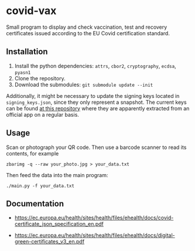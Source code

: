 # covid-vax

Small program to display and check vaccination, test and recovery certificates
issued according to the EU Covid certification standard.

## Installation


1. Install the python dependencies:
   `attrs`, `cbor2`, `cryptography`, `ecdsa`, `pyasn1`
1. Clone the repository.
1. Download the submodules:
   ```git submodule update --init```

Additionally, it might be necessary to update the signing keys located in
`signing_keys.json`, since they only represent a snapshot.
The current keys can be found
[at this repository](https://github.com/lovasoa/sanipasse/blob/master/src/assets/Digital_Green_Certificate_Signing_Keys.json)
where they are apparently extracted from an official app on a regular basis.


## Usage

Scan or photograph your QR code.
Then use a barcode scanner to read its contents,
for example

`zbarimg -q --raw your_photo.jpg > your_data.txt`

Then feed the data into the main program:

`./main.py -f your_data.txt`


## Documentation

* <https://ec.europa.eu/health/sites/health/files/ehealth/docs/covid-certificate_json_specification_en.pdf>

* <https://ec.europa.eu/health/sites/health/files/ehealth/docs/digital-green-certificates_v3_en.pdf>




